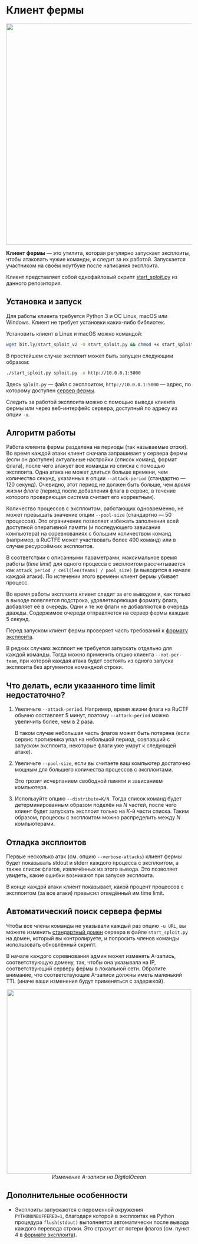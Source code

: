 Клиент фермы
============

<p align="center">
    <img src="https://github.com/borzunov/DestructiveFarm/blob/master/docs/images/farm_client_screenshot.png" width="600">
</p>

**Клиент фермы** &mdash; это утилита, которая регулярно запускает эксплоиты, чтобы атаковать чужие команды, и следит за их работой. Запускается участником на своём ноутбуке после написания эксплоита.

Клиент представляет собой однофайловый скрипт [start_sploit.py](../../client/start_sploit.py) из данного репозитория.

## Установка и запуск

Для работы клиента требуется Python 3 и ОС Linux, macOS или Windows. Клиент не требует установки каких-либо библиотек.

Установить клиент в Linux и macOS можно командой:

```bash
wget bit.ly/start_sploit_v2 -O start_sploit.py && chmod +x start_sploit.py
```

В простейшем случае эксплоит может быть запущен следующим образом:

```bash
./start_sploit.py sploit.py -u http://10.0.0.1:5000
```

Здесь `sploit.py` &mdash; файл с эксплоитом, `http://10.0.0.1:5000` &mdash; адрес, по которому доступен [сервер фермы](farm_server.md).

Следить за работой эксплоита можно с помощью вывода клиента фермы или через веб-интерфейс сервера, доступный по адресу из опции `-u`.

## Алгоритм работы

Работа клиента фермы разделена на периоды (так называемые *атаки*). Во время каждой атаки клиент сначала запрашивает у сервера фермы (если он доступен) актуальные настройки (список команд, формат флага), после чего атакует все команды из списка с помощью эксплоита. Одна атака не может длиться больше времени, чем количество секунд, указанных в опции `--attack-period` (стандартно &mdash; 120 секунд). Очевидно, этот период не должен быть больше, чем *время жизни флага* (период после добавления флага в сервис, в течение которого проверяющая система считает его корректным).

Количество процессов с эксплоитом, работающих одновременно, не может превышать значение опции `--pool-size` (стандартно &mdash; 50 процессов). Это ограничение позволяет избежать заполнения всей доступной оперативной памяти (и последующего зависания компьютера) на соревнованиях с большим количеством команд (например, в RuCTFE может участвовать более 400 команд) или в случае ресурсоёмких эксплоитов.

В соответствии с описанными параметрами, максимальное время работы (*time limit*) для одного процесса с эксплоитом рассчитывается как `attack_period / ceil(len(teams) / pool_size)` (и выводится в начале каждой атаки). По истечении этого времени клиент фермы убивает процесс.

Во время работы эксплоита клиент следит за его выводом и, как только в выводе появляется подстрока, удовлетворяющая формату флага, добавляет её в очередь. Одни и те же флаги не добавляются в очередь дважды. Содержимое очереди отправляется на сервер фермы каждые 5 секунд.

Перед запуском клиент фермы проверяет часть требований к [формату эксплоита](exploit_format.md).

В редких случаях эксплоит не требуется запускать отдельно для каждой команды. Тогда можно применить опцию клиента `--not-per-team`, при которой каждая атака будет состоять из одного запуска эксплоита без аргументов командной строки.

## Что делать, если указанного time limit недостаточно?

1. Увеличьте `--attack-period`. Например, время жизни флага на RuCTF обычно составляет 5 минут, поэтому `--attack-period` можно увеличить более, чем в 2 раза.

    В таком случае небольшая часть флагов может быть потеряна (если сервис противника упал на небольшой период, совпавший с запуском эксплоита, некоторые флаги уже умрут к следующей атаке).

2. Увеличьте `--pool-size`, если вы считаете ваш компьютер достаточно мощным для большего количества процессов с эксплоитами.

    Это грозит исчерпанием свободной памяти и зависанием компьютера.

3. Используйте опцию `--distribute=K/N`. Тогда список команд будет детерминированным образом поделён на *N* частей, после чего клиент будет запускать эксплоит только на *K*-й части списка. Таким образом, процессы с эксплоитом можно распределить между *N* компьютерами.

## Отладка эксплоитов

Первые несколько атак (см. опцию `--verbose-attacks`) клиент фермы будет показывать stdout и stderr каждого процесса с эксплоитом, а также список флагов, извлечённых из этого вывода. Это позволяет увидеть, какие ошибки возникают при запуске эксплоита.

В конце каждой атаки клиент показывает, какой процент процессов с эксплоитом (за все атаки) превысил отведённый им time limit.

## Автоматический поиск сервера фермы

Чтобы все члены команды не указывали каждый раз опцию `-u URL`, вы можете изменить [стандартный домен](../../client/start_sploit.py#L82) сервера в файле `start_sploit.py` на домен, который вы контролируете, и попросить членов команды использовать обновлённый скрипт.

В начале каждого соревнования админ может изменять A-запись, соответствующую домену, так, чтобы она указывала на IP, соответствующий серверу фермы в локальной сети. Обратите внимание, что соответствующие A-записи должны иметь маленький TTL (иначе ваши изменения будут применяться с задержкой).

<p align="center">
    <img src="https://github.com/borzunov/DestructiveFarm/blob/master/docs/images/changing_dns_record.png" width="500"><br>
    <i>Изменение A-записи на DigitalOcean</i>
</p>

## Дополнительные особенности

- Эксплоиты запускаются с переменной окружения `PYTHONUNBUFFERED=1`, благодаря которой в эксплоитах на Python процедура `flush(stdout)` выполняется автоматически после вывода каждого перевода строки. Это страхует от потери флагов (см. пункт 4 в [формате эксплоита](exploit_format.md)).
